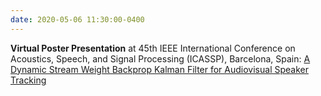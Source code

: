 ```yaml
---
date: 2020-05-06 11:30:00-0400
---
```


<b>Virtual Poster Presentation</b> at 45th IEEE International Conference on Acoustics, Speech, and Signal Processing (ICASSP), Barcelona, Spain: <a href="{{ '/assets/pdf/slides/icassp-2020.pdf' | prepend: site.baseurl }}" target="_blank">A Dynamic Stream Weight Backprop Kalman Filter for Audiovisual Speaker Tracking</a>
